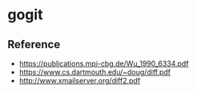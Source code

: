 # gogit

## Reference
- https://publications.mpi-cbg.de/Wu_1990_6334.pdf
- https://www.cs.dartmouth.edu/~doug/diff.pdf
- http://www.xmailserver.org/diff2.pdf
